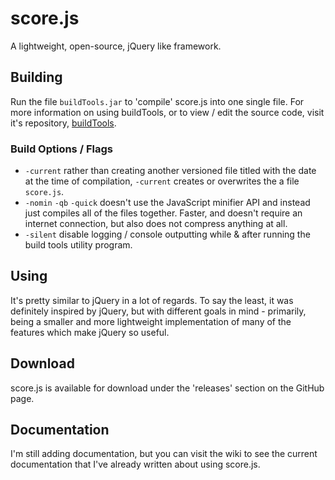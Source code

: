 # score.js
A lightweight, open-source, jQuery like framework.

## Building
Run the file `buildTools.jar` to 'compile' score.js into one single file. For more information on using buildTools,
or to view / edit the source code, visit it's repository, [buildTools](https://github.com/Wobblyyyy/buildtools).

### Build Options / Flags
+ `-current` rather than creating another versioned file titled with the date at the time
of compilation, `-current` creates or overwrites the a file `score.js`.
+ `-nomin` `-qb` `-quick` doesn't use the JavaScript minifier API and instead just
compiles all of the files together. Faster, and doesn't require an internet connection,
but also does not compress anything at all.
+ `-silent` disable logging / console outputting while & after running the build tools
utility program.

## Using
It's pretty similar to jQuery in a lot of regards. To say the least, it was definitely inspired by jQuery, but with
different goals in mind - primarily, being a smaller and more lightweight implementation of many of the features which make
jQuery so useful.

## Download
score.js is available for download under the 'releases' section on the GitHub page.

## Documentation
I'm still adding documentation, but you can visit the wiki to see the current documentation
that I've already written about using score.js.
